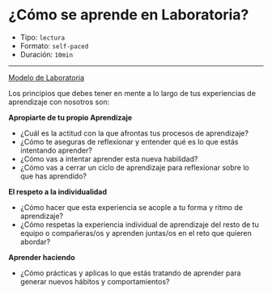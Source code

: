 # ¿Cómo se aprende en Laboratoria?

* Tipo: `lectura`
* Formato: `self-paced`
* Duración: `10min`

***

[Modelo de Laboratoria](https://vimeo.com/412540970)

Los principios que debes tener en mente a lo largo de tus experiencias de aprendizaje con nosotros son:

**Apropiarte de tu propio Aprendizaje**
- ¿Cuál es la actitud con la que afrontas tus procesos de aprendizaje?
- ¿Cómo te aseguras de reflexionar y entender qué es lo que estás intentando
aprender?
- ¿Cómo vas a intentar aprender esta nueva habilidad?
- ¿Cómo vas a cerrar un ciclo de aprendizaje para reflexionar sobre lo que has
aprendido?

**El respeto a la individualidad**
- ¿Cómo hacer que esta experiencia se acople a tu forma y ritmo de aprendizaje?
- ¿Cómo respetas la experiencia individual de aprendizaje del resto de tu equipo o compañeras/os
y aprenden juntas/os en el reto que quieren abordar?

**Aprender haciendo**
- ¿Cómo prácticas y aplicas lo que estás tratando de aprender para generar nuevos hábitos y comportamientos?
